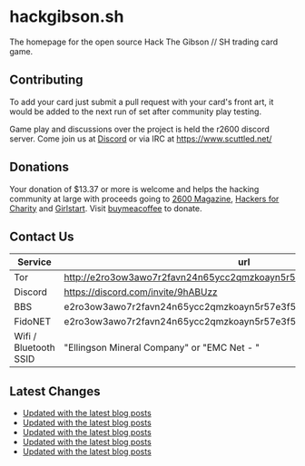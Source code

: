 # hackgibson.sh
The homepage for the open source Hack The Gibson // SH trading card game.


## Contributing

To add your card just submit a pull request with your card's front art, it would be added to the next run of set after community play testing.

Game play and discussions over the project is held the r2600 discord server. Come join us at [Discord](https://discord.com/invite/9hABUzz) or via IRC at https://www.scuttled.net/


## Donations

Your donation of $13.37 or more is welcome and helps the hacking community at large with proceeds going to [2600 Magazine](https://2600.com/), [Hackers for Charity](https://hackersforcharity.org) and [Girlstart](https://girlstart.org).  Visit [buymeacoffee](https://www.buymeacoffee.com/hackgibson.sh) to donate.


## Contact Us

Service | url
-|-
Tor | http://e2ro3ow3awo7r2favn24n65ycc2qmzkoayn5r57e3f56nvjwdcgg32ad.onion
Discord | https://discord.com/invite/9hABUzz
BBS | e2ro3ow3awo7r2favn24n65ycc2qmzkoayn5r57e3f56nvjwdcgg32ad.onion:23
FidoNET | e2ro3ow3awo7r2favn24n65ycc2qmzkoayn5r57e3f56nvjwdcgg32ad.onion:24554
Wifi / Bluetooth SSID | "Ellingson Mineral Company" or "EMC Net - <fidonet address>"

## Latest Changes
<!-- BLOG-POST-LIST:START -->
- [Updated with the latest blog posts](https://github.com/DFW2600/hackgibson.sh/commit/741181d6b0e873549bada33e566cb007e62dd481)
- [Updated with the latest blog posts](https://github.com/DFW2600/hackgibson.sh/commit/5650128739c2c3025b1892c4cb9e31b3a7c2d0eb)
- [Updated with the latest blog posts](https://github.com/DFW2600/hackgibson.sh/commit/eb1ec319bf222921e152552c7075d2a65e68f00a)
- [Updated with the latest blog posts](https://github.com/DFW2600/hackgibson.sh/commit/2f845e4c2a39ebbe78143367f46ea2aca069cee9)
- [Updated with the latest blog posts](https://github.com/DFW2600/hackgibson.sh/commit/ff3aad14bfb06a80d4070afd2bb4d1df19ad5884)
<!-- BLOG-POST-LIST:END -->
